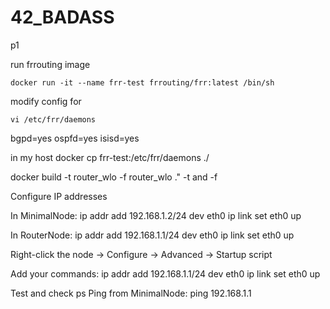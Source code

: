 # 42_BADASS
p1

run frrouting image 
```
docker run -it --name frr-test frrouting/frr:latest /bin/sh
```
modify config for 
```
vi /etc/frr/daemons
```
bgpd=yes
ospfd=yes
isisd=yes

in my host
docker cp frr-test:/etc/frr/daemons ./

docker build -t router_wlo -f router_wlo ." -t and -f 

Configure IP addresses

In MinimalNode:
ip addr add 192.168.1.2/24 dev eth0
ip link set eth0 up

In RouterNode:
ip addr add 192.168.1.1/24 dev eth0
ip link set eth0 up


Right-click the node → Configure → Advanced → Startup script

Add your commands:
ip addr add 192.168.1.1/24 dev eth0
ip link set eth0 up


Test and check ps
Ping from MinimalNode:
ping 192.168.1.1
